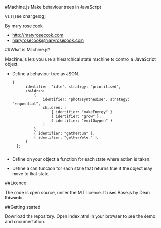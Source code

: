 #Machine.js
Make behaviour trees in JavaScript

v1.1 [see changelog]

By mary rose cook

* http://maryrosecook.com
* maryrosecook@maryrosecook.com

##What is Machine.js?

Machine.js lets you use a hierarchical state machine to control a JavaScript object.

* Define a behaviour tree as JSON.
    <pre><code>{
        identifier: "idle", strategy: "prioritised",
        children: [
            {
                identifier: "photosynthesise", strategy: "sequential",
                children: [
                    { identifier: "makeEnergy" },
                    { identifier: "grow" },
                    { identifier: "emitOxygen" },
                ]
            },
            { identifier: "gatherSun" },
            { identifier: "gatherWater" },
        ]
    };
    </code></pre>

* Define on your object a function for each state where action is taken.

* Define a can function for each state that returns true if the object may move to that state.

##Licence

The code is open source, under the MIT licence.  It uses Base.js by Dean Edwards.

##Getting started

Download the repository.  Open index.html in your browser to see the demo and documentation.